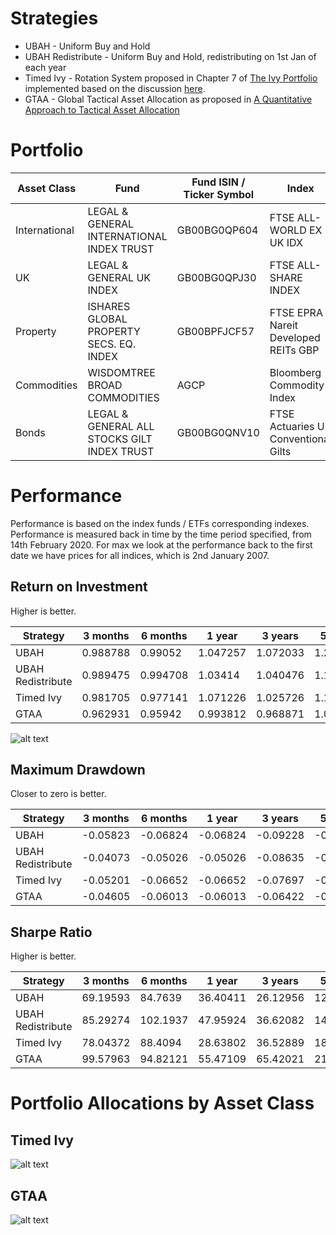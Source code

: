 # Strategies

* UBAH - Uniform Buy and Hold
* UBAH Redistribute - Uniform Buy and Hold, redistributing on 1st Jan of each year
* Timed Ivy - Rotation System proposed in Chapter 7 of [The Ivy Portfolio](https://books.google.co.uk/books/about/The_Ivy_Portfolio.html?id=DP_YREBTXREC&redir_esc=y) implemented based on the discussion [here](https://www.stopsaving.com/how-harvard-and-yale-invest/).
* GTAA - Global Tactical Asset Allocation as proposed in [A Quantitative Approach to Tactical Asset Allocation
](https://poseidon01.ssrn.com/delivery.php?ID=276073029008000083007122114088076120022037040029059051090103083007005091075067077077038055005012119033032068009088005064103126055081044083067125127028086097081026060017015031091105004107003127021113004123018086102115092104024121115127064064118029074&EXT=pdf)

# Portfolio

| Asset Class   | Fund                                        | Fund ISIN / Ticker Symbol | Index                                | Index ISIN    |
|---------------|---------------------------------------------|---------------------------|--------------------------------------|---------------|
| International | LEGAL & GENERAL INTERNATIONAL INDEX TRUST   | GB00BG0QP604              | FTSE ALL-WORLD EX UK IDX             | FTAWXUKSP:FSI |
| UK            | LEGAL & GENERAL UK INDEX                    | GB00BG0QPJ30              | FTSE ALL-SHARE INDEX                 | FTASXS:FSI    |
| Property      | ISHARES GLOBAL PROPERTY SECS. EQ. INDEX     | GB00BPFJCF57              | FTSE EPRA Nareit Developed REITs GBP | FTERGLS:FSI   |
| Commodities   | WISDOMTREE BROAD COMMODITIES                | AGCP                      | Bloomberg Commodity Index            | BCOM:IOM      |
| Bonds         | LEGAL & GENERAL ALL STOCKS GILT INDEX TRUST | GB00BG0QNV10              | FTSE Actuaries UK Conventional Gilts | BG05:FSI      |

# Performance

Performance is based on the index funds / ETFs corresponding indexes. Performance is measured back in time by the time period
specified, from 14th February 2020. For max we look at the performance back to the first date we have prices for
all indices, which is 2nd January 2007.

## Return on Investment

Higher is better.

| Strategy          | 3 months | 6 months | 1 year   | 3 years  | 5 years  | 10 years | Max      |
|-------------------|------------|------------|----------|----------|----------|----------|----------|
| UBAH              | 0.988788   | 0.99052    | 1.047257 | 1.072033 | 1.201552 | 1.599346 | 1.363545 |
| UBAH Redistribute | 0.989475   | 0.994708   | 1.03414  | 1.040476 | 1.125178 | 1.487491 | 1.296974 |
| Timed Ivy         | 0.981705   | 0.977141   | 1.071226 | 1.025726 | 1.177063 | 1.521313 | 1.475961 |
| GTAA              | 0.962931   | 0.95942    | 0.993812 | 0.968871 | 1.031636 | 1.251788 | 1.37171  |

![alt text](https://github.com/KieranLitschel/PortfolioBacktesting/blob/master/Historical%20Prices/Results/Returns.png "Return on Investment Graph")

## Maximum Drawdown

Closer to zero is better.

| Strategy          | 3 months | 6 months | 1 year   | 3 years  | 5 years  | 10 years | Max      |
|-------------------|------------|------------|----------|----------|----------|----------|----------|
| UBAH              | -0.05823   | -0.06824   | -0.06824 | -0.09228 | -0.13334 | -0.13334 | -0.37363 |
| UBAH Redistribute | -0.04073   | -0.05026   | -0.05026 | -0.08635 | -0.14736 | -0.14736 | -0.36618 |
| Timed Ivy         | -0.05201   | -0.06652   | -0.06652 | -0.07697 | -0.07697 | -0.097   | -0.17129 |
| GTAA              | -0.04605   | -0.06013   | -0.06013 | -0.06422 | -0.10309 | -0.10309 | -0.10344 |

## Sharpe Ratio

Higher is better.

| Strategy          | 3 months | 6 months | 1 year   | 3 years  | 5 years  | 10 years | Max      |
|-------------------|------------|------------|----------|----------|----------|----------|----------|
| UBAH              | 69.19593   | 84.7639    | 36.40411 | 26.12956 | 12.03226 | 7.51062  | 6.07006  |
| UBAH Redistribute | 85.29274   | 102.1937   | 47.95924 | 36.62082 | 14.8777  | 9.533399 | 6.96069  |
| Timed Ivy         | 78.04372   | 88.4094    | 28.63802 | 36.52889 | 18.43927 | 8.058692 | 6.376733 |
| GTAA              | 99.57963   | 94.82121   | 55.47109 | 65.42021 | 21.40188 | 12.0699  | 8.448731 |

# Portfolio Allocations by Asset Class

## Timed Ivy

![alt text](https://github.com/KieranLitschel/PortfolioBacktesting/blob/master/Historical%20Prices/Results/Timed%20Ivy%20Allocations.png "Portfolio allocation % in each asset class for Timed Ivy")

## GTAA

![alt text](https://github.com/KieranLitschel/PortfolioBacktesting/blob/master/Historical%20Prices/Results/GTAA%20Allocations.png "Portfolio allocation % in each asset class for GTAA")
